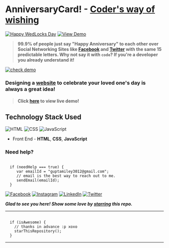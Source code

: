 # AnniversaryCard! - [Coder's way of wishing](https://smilegupta.github.io/LockDownValaBday)
[![Happy WedLocks Day](https://img.shields.io/badge/Happy-Birthday-dodgerblue.svg?style=for-the-badge)](https://smilegupta.github.io/AnniversaryCard/) [![View Demo](https://img.shields.io/badge/View-Demo-teal.svg?style=for-the-badge)](https://smilegupta.github.io/AnniversaryCard/)
> **99.9% of people just say "Happy Anniversary" to each other over Social Networking Sites like [Facebook](https://www.facebook.com/smilegupta.1998) and [Twitter](https://twitter.com/gupta_smile_) with the same 15 predictable letters. Why not say it with `code`? If you're a developer you already understand it!**

[![check demo](https://forthebadge.com/images/badges/its-not-a-lie-if-you-believe-it.svg)](https://smilegupta.github.io/AnniversaryCard/)

### Designing a [website](https://smilegupta.github.io/AnniversaryCard/) to celebrate your loved one's day is always a great idea!

> #### Click [here](https://smilegupta.github.io/AnniversaryCard/) to view live demo!

## Technology Stack Used

![HTML](https://img.shields.io/badge/frontend-html-orange.svg?logo=html5&style=flat-square) 
![CSS](https://img.shields.io/badge/frontend-css-yellowgreen.svg?logo=css3&style=flat-square)
![JavaScript](https://img.shields.io/badge/frontend-javascript-yellow.svg?logo=javascript&style=flat-square)

- Front End - **HTML**, **CSS**, **JavaScript**

### Need help?

```

  if (needHelp === true) {
     var emailId = "guptamiley3012@gmail.com";
     // email is the best way to reach out to me.
     sendEmail(emailId);
  }

```

[![Facebook](https://img.shields.io/static/v1.svg?label=follow&message=@smilegupta.1998&color=9cf&logo=facebook&style=flat&logoColor=white&colorA=informational)](https://www.facebook.com/smilegupta.1998)  [![Instagram](https://img.shields.io/static/v1.svg?label=follow&message=@gupta_smile_&color=grey&logo=instagram&style=flat&logoColor=white&colorA=critical)](https://www.instagram.com/gupta_smile_/) [![LinkedIn](https://img.shields.io/static/v1.svg?label=connect&message=@smilegupta&color=9cf&logo=linkedin&style=flat&logoColor=white&colorA=blue)](https://www.linkedin.com/in/smilegupta/) [![Twitter](https://img.shields.io/static/v1.svg?label=connect&message=@gupta_smile_&color=grey&logo=twitter&style=flat&logoColor=white&colorA=critical)](https://twitter.com/gupta_smile_)

***Glad to see you here! Show some love by [starring](https://github.com/smilegupta/AnniversaryCard/) this repo.***

-----

```

  if (isAwesome) {
    // thanks in advance :p xoxo
    starThisRepository();
  }

```

******
